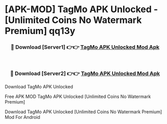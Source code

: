 # [APK-MOD] TagMo APK Unlocked - [Unlimited Coins No Watermark Premium] qq13y



<div align="center">
<h3>🔴 Download [Server1] 👉👉 <a href="https://momento.my/?title=TagMo_APK_Unlocked">TagMo APK Unlocked Mod Apk</a></h3><br>

<h3>🔴 Download [Server2] 👉👉 <a href="https://momento.my/?title=TagMo_APK_Unlocked">TagMo APK Unlocked Mod Apk</a></h3>
</div>



Download TagMo APK Unlocked 

Free APK MOD TagMo APK Unlocked [Unlimited Coins No Watermark Premium]

Download TagMo APK Unlocked [Unlimited Coins No Watermark Premium] Mod For Android
